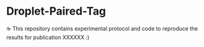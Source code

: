 # Droplet-Paired-Tag
☕️ This repository contains experimental protocol and code to reproduce the results for publication XXXXXX
:)
